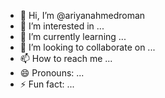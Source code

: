 - 👋 Hi, I’m @ariyanahmedroman
- 👀 I’m interested in ...
- 🌱 I’m currently learning ...
- 💞️ I’m looking to collaborate on ...
- 📫 How to reach me ...
- 😄 Pronouns: ...
- ⚡ Fun fact: ...

<!---
ariyanahmedroman/ariyanahmedroman is a ✨ special ✨ repository because its `README.md` (this file) appears on your GitHub profile.
You can click the Preview link to take a look at your changes.
--->
